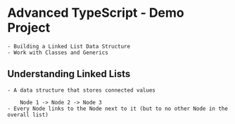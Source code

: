 # Advanced TypeScript - Demo Project
    - Building a Linked List Data Structure
    - Work with Classes and Generics

## Understanding Linked Lists
    - A data structure that stores connected values

        Node 1 -> Node 2 -> Node 3
    - Every Node links to the Node next to it (but to no other Node in the overall list)
